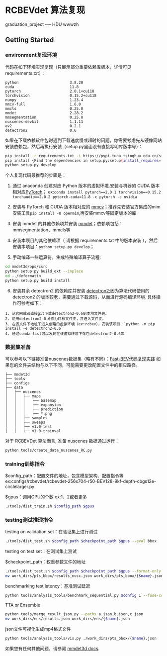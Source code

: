 # RCBEVdet 算法复现 

graduation_project --- HDU wwwzh 

## Getting Started

### environment复现环境

代码在如下环境实现复现（只展示部分重要依赖库版本，详情可见requirements.txt）:

```
python                       3.8.20
cuda                         11.8
pytorch                      2.0.1+cu118
torchvision                  0.15.2+cu118
numpy                        1.23.4
mmcv-full                    1.6.0
mmcls                        0.25.0
mmdet                        2.28.2
mmsegmentation               0.25.0
nuscenes-devkit              1.1.11
av2                          0.2.1
detectron2                   0.6
```

如果在下载依赖软件包时遇到下载速度慢或超时的问题，你需要考虑先从镜像网站安装依赖包，然后再执行安装（setup.py里面没有直接写明库版本号）：
```bash
pip install -r requirements.txt -i https://pypi.tuna.tsinghua.edu.cn/simple
pip install {Find the dependencies in setup.py:setup(install_requires=[...]) and write them down here} -i https://pypi.tuna.tsinghua.edu.cn/simple
python setup.py develop
```

个人复现代码最推荐的步骤是：

1. 通过 anaconda 创建对应 Python 版本的虚拟环境.安装与机器的 CUDA 版本相对应[PyTorch](https://pytorch.org/get-started/previous-versions/)； ex:`conda install pytorch==2.0.1 torchvision==0.15.2 torchaudio==2.0.2 pytorch-cuda=11.8 -c pytorch -c nvidia`

2. 安装与 PyTorch 和 CUDA 版本相对应的 [mmcv](https://github.com/open-mmlab/mmcv)；推荐先安装官方集成的mim安装工具`pip install -U openmim`,再安装mmcv等固定版本的库

3. 安装 mmdet 的其他依赖项并安装 [mmdet](https://github.com/open-mmlab/mmdetection)；依赖项包括：mmsegmentation、mmcls等

4. 安装本项目的其他依赖项（ 请根据 requirements.txt 中的版本安装 ），然后安装本项目：`python setup.py develop`；

5. 手动编译一些运算符，生成特殊编译算子流程:
```bash
cd mmdet3d/ops/csrc
python setup.py build_ext --inplace
cd ../deformattn
python setup.py build install
```
6. 安装其余 detectron2 的依赖库并安装 [detectron2](https://github.com/facebookresearch/detectron2);因为算法代码使用的 detectron2 的版本较老，需要通过下载源码，从而进行源码编译环境.
具体操作可参考如下：
```
1. 从官网或者直接git下载detectron2-0.6到本地文件夹。
2. 使用detectron2-0.6作为目标文件夹，并进入文件夹。
3. 在该文件下地址下进入创建的虚拟环境（ex:rcbev），安装该项目：`python -m pip install -e detectron2-0.6`
4. 通过conda list可以发现在该虚拟环境下存在detectron2-0.6库
```

### 数据集准备
可以参考以下链接准备nuscenes数据集（略有不同）：[Fast-BEV代码复现实践](https://blog.csdn.net/h904798869/article/details/130317240)
如果您的文件夹结构与以下不同，可能需要更改配置文件中的相应路径。

```
├── mmdet3d
├── tools
├── configs
├── data
│   ├── nuscenes
│   │   ├── maps
│   │   │   ├── basemap
│   │   │   ├── expansion
│   │   │   ├── prediction
│   │   │   ├── *.png
│   │   ├── samples
│   │   ├── sweeps
│   │   ├── v1.0-test
|   |   ├── v1.0-trainval
```

对于 RCBEVDet 算法而言, 准备 nuscenes 数据通过运行：
```bash
python tools/create_data_nuscenes_RC.py
```


### training训练指令
$config_path：配置文件的地址，包含模型架构、配置指令等 ex:configs/rcbevdet/rcbevdet-256x704-r50-BEV128-9kf-depth-cbgs12e-circlelarger.py

$gpus：调用GPU的个数 ex:1、2或者更多
```bash
./tools/dist_train.sh $config_path $gpus
```

### testing测试推理指令

testing on validation set：在验证集上进行测试

```bash
./tools/dist_test.sh $config_path $checkpoint_path $gpus --eval bbox
```

testing on test set：在测试集上测试

$checkpoint_path：权重参数文件的地址
```bash
./tools/dist_test.sh $config_path $checkpoint_path $gpus --format-only --eval-options 'jsonfile_prefix=work_dirs'
mv work_dirs/pts_bbox/results_nusc.json work_dirs/pts_bbox/{$name}.json
```

benchmarking test latency：基准测试延迟

```bash
python tools/analysis_tools/benchmark_sequential.py $config 1 --fuse-conv-bn
```

TTA or Ensemble

```bash
python tools/merge_result_json.py --paths a.json,b.json,c.json
mv work_dirs/ens/results.json work_dirs/ens/{$name}.json
```

json文件可视化生成mp4格式文件
```bash
python tools/analysis_tools/vis.py ./work_dirs/pts_bbox/{$name}.json
```

如果您有任何其他问题，请参阅 
<a href='https://mmdetection3d.readthedocs.io/en/v1.0.0rc1/'>mmdet3d docs</a>.

